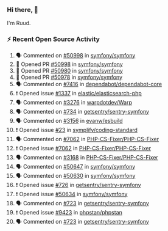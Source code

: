 ### Hi there, 👋

I'm Ruud.
 
### :zap: Recent Open Source Activity

<!--START_SECTION:activity-->
1. 🗣 Commented on [#50998](https://github.com/symfony/symfony/pull/50998#issuecomment-1637845751) in [symfony/symfony](https://github.com/symfony/symfony)
2. 💪 Opened PR [#50998](https://github.com/symfony/symfony/pull/50998) in [symfony/symfony](https://github.com/symfony/symfony)
3. 💪 Opened PR [#50980](https://github.com/symfony/symfony/pull/50980) in [symfony/symfony](https://github.com/symfony/symfony)
4. 💪 Opened PR [#50978](https://github.com/symfony/symfony/pull/50978) in [symfony/symfony](https://github.com/symfony/symfony)
5. 🗣 Commented on [#7416](https://github.com/dependabot/dependabot-core/issues/7416#issuecomment-1630269457) in [dependabot/dependabot-core](https://github.com/dependabot/dependabot-core)
6. ❗ Opened issue [#1337](https://github.com/elastic/elasticsearch-php/issues/1337) in [elastic/elasticsearch-php](https://github.com/elastic/elasticsearch-php)
7. 🗣 Commented on [#3276](https://github.com/warpdotdev/Warp/issues/3276#issuecomment-1617451774) in [warpdotdev/Warp](https://github.com/warpdotdev/Warp)
8. 🗣 Commented on [#734](https://github.com/getsentry/sentry-symfony/issues/734#issuecomment-1597163347) in [getsentry/sentry-symfony](https://github.com/getsentry/sentry-symfony)
9. 🗣 Commented on [#3156](https://github.com/evanw/esbuild/issues/3156#issuecomment-1592794417) in [evanw/esbuild](https://github.com/evanw/esbuild)
10. ❗ Opened issue [#23](https://github.com/symplify/coding-standard/issues/23) in [symplify/coding-standard](https://github.com/symplify/coding-standard)
11. 🗣 Commented on [#7062](https://github.com/PHP-CS-Fixer/PHP-CS-Fixer/issues/7062#issuecomment-1592494647) in [PHP-CS-Fixer/PHP-CS-Fixer](https://github.com/PHP-CS-Fixer/PHP-CS-Fixer)
12. ❗ Opened issue [#7062](https://github.com/PHP-CS-Fixer/PHP-CS-Fixer/issues/7062) in [PHP-CS-Fixer/PHP-CS-Fixer](https://github.com/PHP-CS-Fixer/PHP-CS-Fixer)
13. 🗣 Commented on [#3168](https://github.com/PHP-CS-Fixer/PHP-CS-Fixer/issues/3168#issuecomment-1592453235) in [PHP-CS-Fixer/PHP-CS-Fixer](https://github.com/PHP-CS-Fixer/PHP-CS-Fixer)
14. 🗣 Commented on [#50647](https://github.com/symfony/symfony/issues/50647#issuecomment-1589720607) in [symfony/symfony](https://github.com/symfony/symfony)
15. 🗣 Commented on [#50630](https://github.com/symfony/symfony/issues/50630#issuecomment-1589701193) in [symfony/symfony](https://github.com/symfony/symfony)
16. ❗ Opened issue [#726](https://github.com/getsentry/sentry-symfony/issues/726) in [getsentry/sentry-symfony](https://github.com/getsentry/sentry-symfony)
17. ❗ Opened issue [#50634](https://github.com/symfony/symfony/issues/50634) in [symfony/symfony](https://github.com/symfony/symfony)
18. 🗣 Commented on [#723](https://github.com/getsentry/sentry-symfony/pull/723#issuecomment-1586718205) in [getsentry/sentry-symfony](https://github.com/getsentry/sentry-symfony)
19. ❗ Opened issue [#9423](https://github.com/phpstan/phpstan/issues/9423) in [phpstan/phpstan](https://github.com/phpstan/phpstan)
20. 🗣 Commented on [#723](https://github.com/getsentry/sentry-symfony/pull/723#issuecomment-1584481194) in [getsentry/sentry-symfony](https://github.com/getsentry/sentry-symfony)
<!--END_SECTION:activity-->
